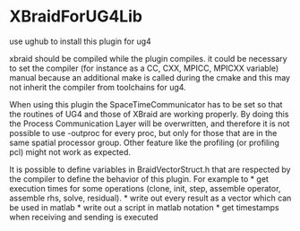# XBraidForUG4Lib

use ughub to install this plugin for ug4

xbraid should be compiled while the plugin compiles.
it could be necessary to set the compiler (for instance as a CC, CXX, MPICC, MPICXX variable) manual because an additional make is called during the cmake and this may not inherit the compiler from toolchains for ug4.

When using this plugin the SpaceTimeCommunicator has to be set so that the routines of UG4 and those of XBraid are working properly.
By doing this the Process Communication Layer will be overwritten, and therefore it is not possible to use -outproc for every proc, but only for those that are in the same spatial processor group.
Other feature like the profiling (or profiling pcl) might not work as expected.

It is possible to define variables in  BraidVectorStruct.h that are respected by the compiler to define the behavior of this plugin.
For example to
    * get execution times for some operations (clone, init, step, assemble operator, assemble rhs, solve, residual).
    * write out every result as a vector which can be used in matlab
    * write out a script in matlab notation
    * get timestamps when receiving and sending is executed
